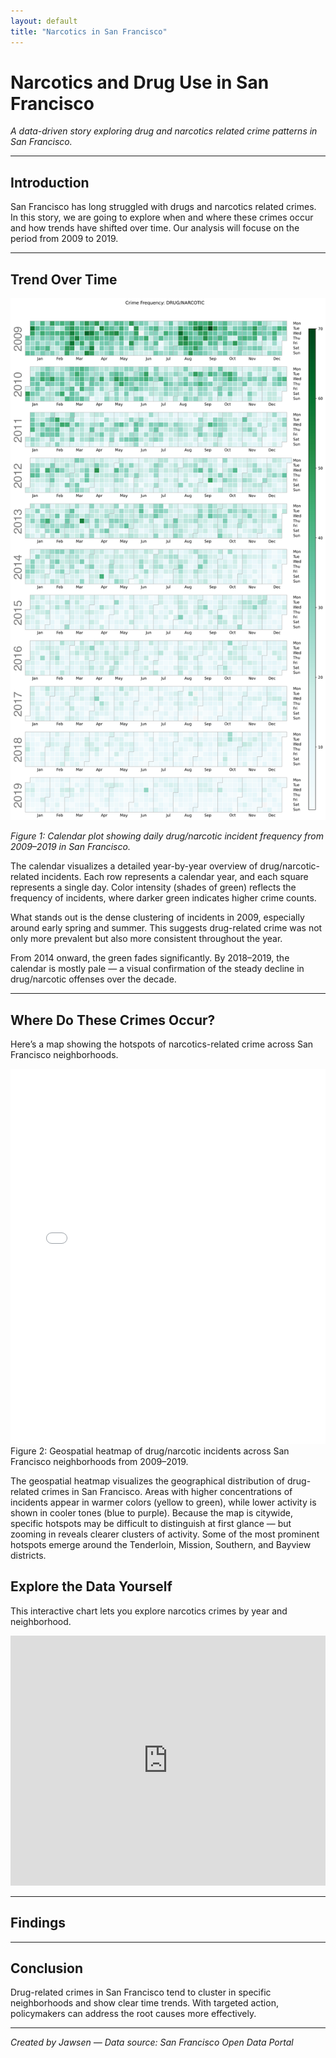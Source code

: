 ```yaml
---
layout: default
title: "Narcotics in San Francisco"
---
```


# Narcotics and Drug Use in San Francisco

_A data-driven story exploring drug and narcotics related crime patterns in San Francisco._

---

## Introduction

San Francisco has long struggled with drugs and narcotics related crimes. In this story, we are going to explore when and where these crimes occur and how trends have shifted over time. Our analysis will focuse on the period from 2009 to 2019.

---

## Trend Over Time

![Calendar Heatmap of Drug/Narcotic Crime in SF](/assets/images/calendar_plot.png)

_Figure 1: Calendar plot showing daily drug/narcotic incident frequency from 2009–2019 in San Francisco._

The calendar visualizes a detailed year-by-year overview of drug/narcotic-related incidents. Each row represents a calendar year, and each square represents a single day. Color intensity (shades of green) reflects the frequency of incidents, where darker green indicates higher crime counts.

What stands out is the dense clustering of incidents in 2009, especially around early spring and summer. This suggests drug-related crime was not only more prevalent but also more consistent throughout the year.

From 2014 onward, the green fades significantly. By 2018–2019, the calendar is mostly pale — a visual confirmation of the steady decline in drug/narcotic offenses over the decade.

---

## Where Do These Crimes Occur?

Here’s a map showing the hotspots of narcotics-related crime across San Francisco neighborhoods.

<iframe src="/assets/interactive_map.html" width="100%" height="600" style="border:none;"></iframe>
Figure 2: Geospatial heatmap of drug/narcotic incidents across San Francisco neighborhoods from 2009–2019.

The geospatial heatmap visualizes the geographical distribution of drug-related crimes in San Francisco. Areas with higher concentrations of incidents appear in warmer colors (yellow to green), while lower activity is shown in cooler tones (blue to purple). Because the map is citywide, specific hotspots may be difficult to distinguish at first glance — but zooming in reveals clearer clusters of activity. Some of the most prominent hotspots emerge around the Tenderloin, Mission, Southern, and Bayview districts.

## Explore the Data Yourself

This interactive chart lets you explore narcotics crimes by year and neighborhood.

<iframe src="https://via.placeholder.com/800x400?text=Bokeh+Visualization+Placeholder" width="100%" height="400" style="border:none;"></iframe>

---

## Findings

---

## Conclusion

Drug-related crimes in San Francisco tend to cluster in specific neighborhoods and show clear time trends. With targeted action, policymakers can address the root causes more effectively.

---

_Created by Jawsen — Data source: San Francisco Open Data Portal_
